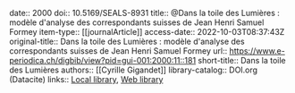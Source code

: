 date:: 2000
doi:: 10.5169/SEALS-8931
title:: @Dans la toile des Lumières : modèle d'analyse des correspondants suisses de Jean Henri Samuel Formey
item-type:: [[journalArticle]]
access-date:: 2022-10-03T08:37:43Z
original-title:: Dans la toile des Lumières : modèle d'analyse des correspondants suisses de Jean Henri Samuel Formey
url:: https://www.e-periodica.ch/digbib/view?pid=gui-001:2000:11::181
short-title:: Dans la toile des Lumières
authors:: [[Cyrille Gigandet]]
library-catalog:: DOI.org (Datacite)
links:: [Local library](zotero://select/groups/2386895/items/9BTGMSDQ), [Web library](https://www.zotero.org/groups/2386895/items/9BTGMSDQ)
